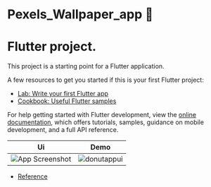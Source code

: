# Pexels_Wallpaper_app 💎

# Flutter project.

This project is a starting point for a Flutter application.

A few resources to get you started if this is your first Flutter project:


- [Lab: Write your first Flutter app](https://docs.flutter.dev/get-started/codelab)
- [Cookbook: Useful Flutter samples](https://docs.flutter.dev/cookbook)

For help getting started with Flutter development, view the
[online documentation](https://docs.flutter.dev/), which offers tutorials,
samples, guidance on mobile development, and a full API reference.


| Ui | Demo |
| ------ | ------ |
| ![App Screenshot](https://user-images.githubusercontent.com/64737299/224696858-357a644f-11fe-4bfd-a9ac-57aaff8e1066.png) | ![donutappui](https://user-images.githubusercontent.com/64737299/224696675-84811ef3-ef28-414f-aa16-a52a2e9befb9.gif) |

- [Reference](https://dribbble.com/shots/14420340-Live-Wallpapers-App-Design)

